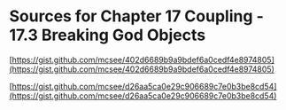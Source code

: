 # Sources for Chapter 17 Coupling - 17.3 Breaking God Objects


[https://gist.github.com/mcsee/402d6689b9a9bdef6a0cedf4e8974805](https://gist.github.com/mcsee/402d6689b9a9bdef6a0cedf4e8974805)

[https://gist.github.com/mcsee/d26aa5ca0e29c906689c7e0b3be8cd54](https://gist.github.com/mcsee/d26aa5ca0e29c906689c7e0b3be8cd54)